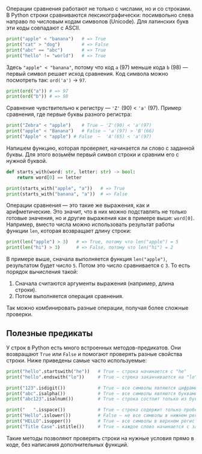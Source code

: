 Операции сравнения работают не только с числами, но и со строками. В Python строки сравниваются лексикографически: посимвольно слева направо по числовым кодам символов (Unicode). Для латинских букв эти коды совпадают с ASCII.

```python
print("apple" < "banana")   # => True
print("cat" > "dog")        # => False
print("abc" == "abc")       # => True
print("hello" != "world")   # => True
```

Здесь `"apple" < "banana"`, потому что код `a` (97) меньше кода `b` (98) — первый символ решает исход сравнения. Код символа можно посмотреть так: `ord('a')` → `97`.

```python
print(ord("a")) # => 97
print(ord("b")) # => 98
```

Сравнение чувствительно к регистру — `'Z'` (90) < `'a'` (97). Пример сравнения, где первые буквы разного регистра:

```python
print("Zebra" < "apple")    # True — 'Z'(90) < 'a'(97)
print("apple" < "Banana")   # False — 'a'(97) > 'B'(66)
print("Apple" < "apple") # False  —  'A'(65) < 'a'(97)
```

Напишем функцию, которая проверяет, начинается ли слово с заданной буквы. Для этого возьмём первый символ строки и сравним его с нужной буквой.

```python
def starts_with(word: str, letter: str) -> bool:
    return word[0] == letter

print(starts_with("apple", "a"))   # => True
print(starts_with("banana", "a"))  # => False
```

Операции сравнения — это такие же выражения, как и арифметические. Это значит, что в них можно подставлять не только готовые значения, но и другие выражения как в примере выше: `word[0]`. Например, вместо числа можно использовать результат работы функции `len`, которая возвращает длину строки:

```python
print(len("apple") > 3)   # => True, потому что len("apple") = 5
print(len("hi") > 3)      # => False, потому что len("hi") = 2
```

В примере выше, сначала выполняется функция `len("apple")`, результатом будет число `5`. Потом это число сравнивается с `3`. То есть порядок вычисления такой:
1. Сначала считаются аргументы выражения (например, длина строки).
2. Потом выполняется операция сравнения.

Так можно комбинировать разные операции, получая более сложные проверки.

## Полезные предикаты

У строк в Python есть много встроенных методов-предикатов. Они возвращают `True` или `False` и помогают проверять разные свойства строки. Ниже приведены самые часто используемые:

```python
print("hello".startswith("he"))   # True — строка начинается с "he"
print("hello".endswith("lo"))     # True — строка заканчивается на "lo"

print("123".isdigit())            # True — все символы являются цифрами
print("abc".isalpha())            # True — все символы являются буквами
print("abc123".isalnum())         # True — строка состоит только из букв и цифр

print("   ".isspace())            # True — строка содержит только пробелы
print("Hello".islower())          # False — не все символы в нижнем регистре
print("HELLO".isupper())          # True — все символы в верхнем регистре
print("Title Case".istitle())     # True — каждое слово начинается с заглавной буквы
```

Такие методы позволяют проверять строки на нужные условия прямо в коде, без написания дополнительных функций.
